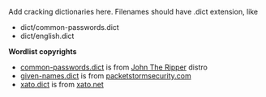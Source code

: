 Add cracking dictionaries here. Filenames should have .dict extension, like

- dict/common-passwords.dict
- dict/english.dict

**Wordlist copyrights**

- [common-passwords.dict]() is from [John The Ripper](http://openwall.com/john/) distro
- [given-names.dict]() is from [packetstormsecurity.com](http://packetstormsecurity.com/files/32077/given-names.gz.html)
- [xato.dict]() is from [xato.net](https://xato.net/passwords/more-top-worst-passwords)
